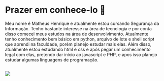 <h1>Prazer em conhece-lo 👋</h1>

Meu nome é Matheus Henrique e atualmente estou cursando Segurança da Informação. Tenho bastante interesse na área de tecnologia e por conta disso comecei meus estudos na área de desenvolvimento. Atualmente tenho conhecimento bem básico em python, arquivo de lote e shell script que aprendi na faculdade, porém planejo estudar mais elas. Além disso, atualmente estou estudando html e css e após pegar um conhecimento legal com elas, pretendo dar início ao javascript e PHP, e apos isso planejo estudar algumas linguagens de programação.
##
<div>
  <a href=" https://www.linkedin.com/in/matheus-lima-7221351a2/" targat="_blank " target="_blank"><img src="https://upload.wikimedia.org/wikipedia/commons/9/90/Wbseries_linkdin.png" target="_blank"></a>
</div>
